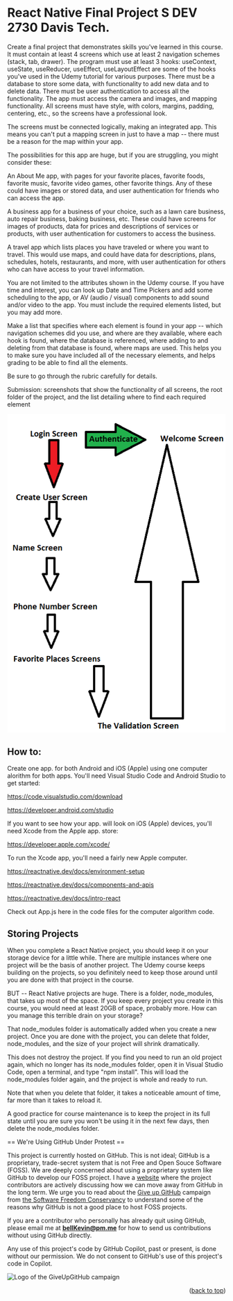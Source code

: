 <a name="readme-top"></a>

# React Native Final Project S DEV 2730 Davis Tech.

Create a final project that demonstrates skills you've learned in this course. It must contain at least 4 screens which use at least 2 navigation schemes (stack, tab, drawer). The program must use at least 3 hooks: useContext, useState, useReducer, useEffect, useLayoutEffect are some of the hooks you've used in the Udemy tutorial for various purposes. There must be a database to store some data, with functionality to add new data and to delete data. There must be user authentication to access all the functionality. The app must access the camera and images, and mapping functionality. All screens must have style, with colors, margins, padding, centering, etc., so the screens have a professional look.

The screens must be connected logically, making an integrated app. This means you can't put a mapping screen in just to have a map -- there must be a reason for the map within your app.

The possibilities for this app are huge, but if you are struggling, you might consider these:

An About Me app, with pages for your favorite places, favorite foods, favorite music, favorite video games, other favorite things. Any of these could have images or stored data, and user authentication for friends who can access the app.

A business app for a business of your choice, such as a lawn care business, auto repair business, baking business, etc. These could have screens for images of products, data for prices and descriptions of services or products, with user authentication for customers to access the business.

A travel app which lists places you have traveled or where you want to travel. This would use maps, and could have data for descriptions, plans, schedules, hotels, restaurants, and more, with user authentication for others who can have access to your travel information.

You are not limited to the attributes shown in the Udemy course. If you have time and interest, you can look up Date and Time Pickers and add some scheduling to the app, or AV (audio / visual) components to add sound and/or video to the app. You must include the required elements listed, but you may add more.

Make a list that specifies where each element is found in your app -- which navigation schemes did you use, and where are they available, where each hook is found, where the database is referenced, where adding to and deleting from that database is found, where maps are used. This helps you to make sure you have included all of the necessary elements, and helps grading to be able to find all the elements.

Be sure to go through the rubric carefully for details.

Submission: screenshots that show the functionality of all screens, the root folder of the project, and the list detailing where to find each required element

![p](https://github.com/bell-kevin/reactNativeFinalProject2730/blob/main/flow.PNG)

## How to:

Create one app. for both Android and iOS (Apple) using one computer alorithm for both apps. You'll need Visual Studio Code and Android Studio to get started:

https://code.visualstudio.com/download

https://developer.android.com/studio

If you want to see how your app. will look on iOS (Apple) devices, you'll need Xcode from the Apple app. store:

https://developer.apple.com/xcode/

To run the Xcode app, you'll need a fairly new Apple computer.

https://reactnative.dev/docs/environment-setup

https://reactnative.dev/docs/components-and-apis

https://reactnative.dev/docs/intro-react

Check out App.js here in the code files for the computer algorithm code.

## Storing Projects

When you complete a React Native project, you should keep it on your storage device for a little while. There are multiple instances where one project will be the basis of another project. The Udemy course keeps building on the projects, so you definitely need to keep those around until you are done with that project in the course.

BUT -- React Native projects are huge. There is a folder, node_modules, that takes up most of the space. If you keep every project you create in this course, you would need at least 20GB of space, probably more. How can you manage this terrible drain on your storage?

That node_modules folder is automatically added when you create a new project. Once you are done with the project, you can delete that folder, node_modules, and the size of your project will shrink dramatically.

This does not destroy the project. If you find you need to run an old project again, which no longer has its node_modules folder, open it in Visual Studio Code, open a terminal, and type "npm install". This will load the node_modules folder again, and the project is whole and ready to run.

Note that when you delete that folder, it takes a noticeable amount of time, far more than it takes to reload it.

A good practice for course maintenance is to keep the project in its full state until you are sure you won't be using it in the next few days, then delete the node_modules folder.

== We're Using GitHub Under Protest ==

This project is currently hosted on GitHub.  This is not ideal; GitHub is a
proprietary, trade-secret system that is not Free and Open Souce Software
(FOSS).  We are deeply concerned about using a proprietary system like GitHub
to develop our FOSS project. I have a [website](https://bellKevin.me) where the
project contributors are actively discussing how we can move away from GitHub
in the long term.  We urge you to read about the [Give up GitHub](https://GiveUpGitHub.org) campaign 
from [the Software Freedom Conservancy](https://sfconservancy.org) to understand some of the reasons why GitHub is not 
a good place to host FOSS projects.

If you are a contributor who personally has already quit using GitHub, please
email me at **bellKevin@pm.me** for how to send us contributions without
using GitHub directly.

Any use of this project's code by GitHub Copilot, past or present, is done
without our permission.  We do not consent to GitHub's use of this project's
code in Copilot.

![Logo of the GiveUpGitHub campaign](https://sfconservancy.org/img/GiveUpGitHub.png)

<p align="right">(<a href="#readme-top">back to top</a>)</p>
